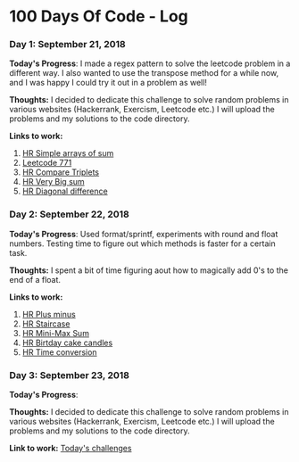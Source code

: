 # 100 Days Of Code - Log

### Day 1: September 21, 2018 

**Today's Progress**: I made a regex pattern to solve the leetcode problem in a different way. I also wanted to use the transpose method for a while now, and I was happy I could try it out in a problem as well!

**Thoughts:** I decided to dedicate this challenge to solve random problems in various websites (Hackerrank, Exercism, Leetcode etc.) I will upload the problems and my solutions to the code directory.

**Links to work:** 
1. [HR Simple arrays of sum](/code/Hackerrank/simple_arrays_of_sum.rb)
2. [Leetcode 771](/code/Leetcode/771.rb)
3. [HR Compare Triplets](/code/Hackerrank/compare_triplets.rb)
4. [HR Very Big sum](/code/Hackerrank/very_big_sum.rb)
5. [HR Diagonal difference](/code/Hackerrank/diagonal_difference.rb)

### Day 2: September 22, 2018

**Today's Progress**: Used format/sprintf, experiments with round and float numbers. Testing time to figure out which methods is faster for a certain task.

**Thoughts:** I spent a bit of time figuring aout how to magically add 0's to the end of a float.

**Links to work:** 
1. [HR Plus minus](/code/Hackerrank/plusminus.rb)
2. [HR Staircase](/code/Hackerrank/starcase.rb)
3. [HR Mini-Max Sum](/code/Hackerrank/mini_max_sum.rb)
4. [HR Birtday cake candles](/code/Hackerrank/birthday_cake_candle.rb)
5. [HR Time conversion](/code/Hackerrank/time_conversion.rb)


### Day 3: September 23, 2018

**Today's Progress**: 

**Thoughts:** I decided to dedicate this challenge to solve random problems in various websites (Hackerrank, Exercism, Leetcode etc.) I will upload the problems and my solutions to the code directory.

**Link to work:** [Today's challenges](/code/)